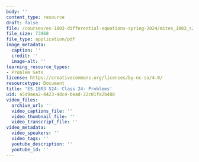```yaml
---
body: ''
content_type: resource
draft: false
file: /courses/es-1803-differential-equations-spring-2024/mites_1803_s24_day24-problems.pdf
file_size: 73968
file_type: application/pdf
image_metadata:
  caption: ''
  credit: ''
  image-alt: ''
learning_resource_types:
- Problem Sets
license: https://creativecommons.org/licenses/by-nc-sa/4.0/
resourcetype: Document
title: 'ES.1803 S24: Class 24: Problems'
uid: a5d9aea2-4423-4dc4-bead-22c01fa2b488
video_files:
  archive_url: ''
  video_captions_file: ''
  video_thumbnail_file: ''
  video_transcript_file: ''
video_metadata:
  video_speakers: ''
  video_tags: ''
  youtube_description: ''
  youtube_id: ''
---
```

